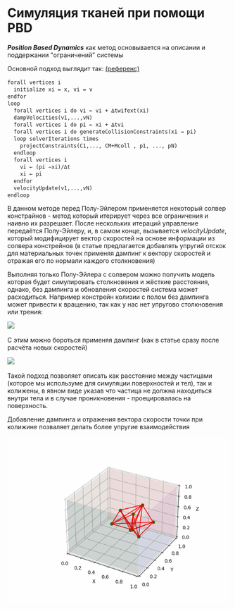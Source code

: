 # Симуляция тканей при помощи PBD

***Position Based Dynamics*** как метод основывается на описании и поддержании "ограничений" системы

Основной подход выглядит так: [(референс)](https://matthias-research.github.io/pages/publications/posBasedDyn.pdf)

```
forall vertices i
  initialize xi = x, vi = v
endfor
loop
  forall vertices i do vi ← vi + ∆twifext(xi)
  dampVelocities(v1,...,vN)
  forall vertices i do pi ← xi + ∆tvi
  forall vertices i do generateCollisionConstraints(xi → pi)
  loop solverIterations times
    projectConstraints(C1,..., CM+Mcoll , p1, ..., pN)
  endloop
  forall vertices i
    vi ← (pi −xi)/∆t
    xi ← pi
  endfor
  velocityUpdate(v1,...,vN)
endloop
```

В данном методе перед Полу-Эйлером применяется некоторый солвер констрайнов - метод который итерирует через все ограничения и наивно их разрешает. 
После нескольких итераций управление передаётся Полу-Эйлеру, и, в самом конце, вызывается *velocityUpdate*, который модифицирует вектор скоростей
на основе информации из солвера констрейнов (в статье предлагается добавлять упругий отскок для материальных точек применяя дампинг к вектору скоростей и отражая его по нормали каждого столкновения)

Выполняя только Полу-Эйлера с солвером можно получить модель которая будет симулировать столкновения и жёсткие расстояния, однако, без дампинга и обновления скоростей система может расходиться. 
Например констрейн колизии с полом без дампинга может привести к вращению, так как у нас нет упругово столкновения или трения:

![](bin/Cube_skewed_1iters_600frames.gif)

С этим можно бороться применяя дампинг (как в статье сразу после расчёта новых скоростей)

![](bin/Cube_skewed_1iters_600frames_0.1dump.gif)

Такой подход позволяет описать как расстояние между частицами (которое мы используме для симуляции поверхностей и тел), так и колижены, в явном
виде указав что частица не должна находиться внутри тела и в случае проникновения - проецировалась на поверхность.

Добавление дампинга и отражения вектора скорости точки при колижине позваляет делать более упругие взаимодействия

![](bin/Cube_with_physics.gif)
